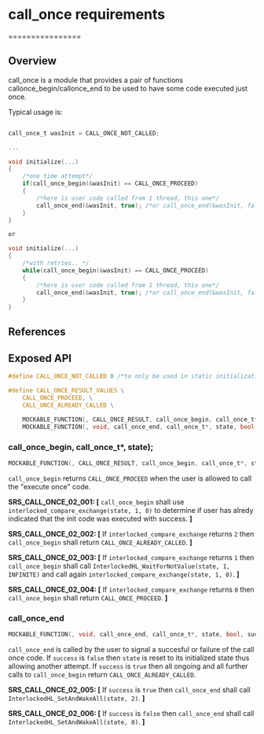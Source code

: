 # call_once requirements
================

## Overview

call_once is a module that provides a pair of functions callonce_begin/callonce_end to be used to have some code executed just once. 

Typical usage is:

```c

call_once_t wasInit = CALL_ONCE_NOT_CALLED;

...

void initialize(...)
{
    /*one time attempt*/
    if(call_once_begin(&wasInit) == CALL_ONCE_PROCEED)
    {
        /*here is user code called from 1 thread, this one*/
        call_once_end(&wasInit, true); /*or call_once_end(&wasInit, false)*/
    }
}

or

void initialize(...)
{
    /*with retries.. */
    while(call_once_begin(&wasInit) == CALL_ONCE_PROCEED)
    {
        /*here is user code called from 1 thread, this one*/
        call_once_end(&wasInit, true); /*or call_once_end(&wasInit, false)*/
    }
}
```


## References


## Exposed API

```c
#define CALL_ONCE_NOT_CALLED 0 /*to only be used in static initialization, rest of initializations need to use interlocked_exchange*/

#define CALL_ONCE_RESULT_VALUES \
    CALL_ONCE_PROCEED, \
    CALL_ONCE_ALREADY_CALLED \

    MOCKABLE_FUNCTION(, CALL_ONCE_RESULT, call_once_begin, call_once_t*, state);
    MOCKABLE_FUNCTION(, void, call_once_end, call_once_t*, state, bool, success);
```

### call_once_begin, call_once_t*, state);
```c
MOCKABLE_FUNCTION(, CALL_ONCE_RESULT, call_once_begin, call_once_t*, state);
```

`call_once_begin` returns `CALL_ONCE_PROCEED` when the user is allowed to call the "execute once" code.


**SRS_CALL_ONCE_02_001: [** `call_once_begin` shall use `interlocked_compare_exchange(state, 1, 0)` to determine if user has alredy indicated that the init code was executed with success. **]**

**SRS_CALL_ONCE_02_002: [** If `interlocked_compare_exchange` returns `2` then `call_once_begin` shall return  `CALL_ONCE_ALREADY_CALLED`. **]**

**SRS_CALL_ONCE_02_003: [** If `interlocked_compare_exchange` returns `1` then `call_once_begin` shall call `InterlockedHL_WaitForNotValue(state, 1, INFINITE)` and call again `interlocked_compare_exchange(state, 1, 0)`. **]**

**SRS_CALL_ONCE_02_004: [** If `interlocked_compare_exchange` returns `0` then `call_once_begin` shall return `CALL_ONCE_PROCEED`. **]**


### call_once_end
```c
MOCKABLE_FUNCTION(, void, call_once_end, call_once_t*, state, bool, success);
```

`call_once_end` is called by the user to signal a succesful or failure of the call once code. If `success` is `false` then `state` is reset to its initialized state thus allowing another attempt. If `success` is `true` then all ongoing and all further calls to `call_once_begin` return `CALL_ONCE_ALREADY_CALLED`.


**SRS_CALL_ONCE_02_005: [** If `success` is `true` then `call_once_end` shall call `InterlockedHL_SetAndWakeAll(state, 2)`. **]**

**SRS_CALL_ONCE_02_006: [** If `success` is `false` then `call_once_end` shall call `InterlockedHL_SetAndWakeAll(state, 0)`. **]**




